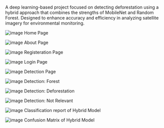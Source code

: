 A deep learning-based project focused on detecting deforestation using a hybrid approach that combines the strengths of MobileNet and Random Forest. Designed to enhance accuracy and efficiency in analyzing satellite imagery for environmental monitoring.

![image](https://github.com/user-attachments/assets/d148b0b8-014c-4038-8d4e-5da774b1d786)
Home Page

![image](https://github.com/user-attachments/assets/f7180fb0-360b-4626-9fbb-3f3bb3e0ddaf)
About Page

![image](https://github.com/user-attachments/assets/84bc79e9-0b15-49ed-983e-2953fc06fda9)
Registeration Page

![image](https://github.com/user-attachments/assets/d5c114a8-8d31-402e-b032-008e4bc4d30e)
Login Page

![image](https://github.com/user-attachments/assets/7a6b6a58-5960-4e22-8f0e-28eb2881fb4c)
Detection Page

![image](https://github.com/user-attachments/assets/2a046b43-1c15-4182-95d7-10b08c3c0e1f)
Detection: Forest

![image](https://github.com/user-attachments/assets/50f977f3-63a6-4a7e-9bc1-579e8b2dd36c)
Detection: Deforestation

![image](https://github.com/user-attachments/assets/d5911109-8664-4472-be94-6e15380c8b5c)
Detection: Not Relevant

![image](https://github.com/user-attachments/assets/f622276a-18a4-4281-b6b2-d66e85298548)
Classification report of Hybrid Model

![image](https://github.com/user-attachments/assets/737ef0c1-5a7d-4148-bd77-ebf6a7a8656b)
Confusion Matrix of Hybrid Model


